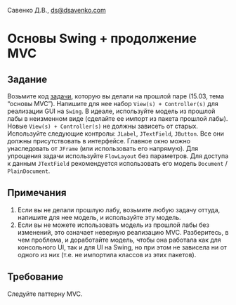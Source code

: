 Савенко Д.В., <ds@dsavenko.com>

# Основы Swing + продолжение MVC

## Задание

Возьмите код [задачи](../../lab1503/task7), которую вы делали на прошлой паре (15.03, тема “основы MVC”). Напишите для нее набор `View(s) + Controller(s)` для реализации GUI на `Swing`. В идеале, используйте модель из прошлой лабы в неизменном виде (сделайте ее импорт из пакета прошлой лабы). Новые `View(s) + Controller(s)` не должны зависеть от старых. Используйте следующие контролы: `JLabel`, `JTextField`, `JButton`. Все они должны присутствовать в интерфейсе. Главное окно можно унаследовать от `JFrame` (или использовать его напрямую). Для упрощения задачи используйте `FlowLayout` без параметров. Для доступа к данным `JTextField` рекомендуется использовать его модель `Document` / `PlainDocument`.

## Примечания
1. Если вы не делали прошлую лабу, возьмите любую задачу оттуда, напишите для нее модель, и используйте эту модель.
2. Если вы не можете использовать модель из прошлой лабы без изменений, это означает неверную реализацию MVC. Разберитесь, в чем проблема, и доработайте модель, чтобы она работала как для консольного UI, так и для UI на Swing, но при этом не зависела ни от одного из них (т.е. не импортила классов из этих пакетов).

## Требование

Следуйте паттерну MVC.
